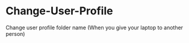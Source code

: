 # Change-User-Profile
Change user profile folder name (When you give your laptop to another person)
